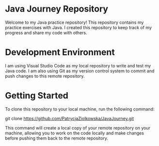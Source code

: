 # Java Journey Repository

Welcome to my Java practice repository! This repository contains my practice exercises with Java. I created this repository to keep track of my progress and share my code with others.

# Development Environment

I am using Visual Studio Code as my local repository to write and test my Java code. I am also using Git as my version control system to commit and push changes to this remote repository.

# Getting Started

To clone this repository to your local machine, run the following command:

git clone https://github.com/PatrycjaZiolkowska/JavaJourney.git

This command will create a local copy of your remote repository on your machine, allowing you to work on the code locally and make changes before pushing them back to the remote repository.

